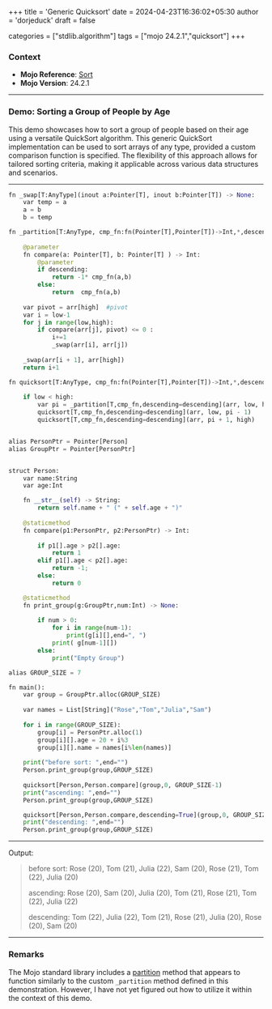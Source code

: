 +++
title = 'Generic Quicksort'
date = 2024-04-23T16:36:02+05:30
author = 'dorjeduck' 
draft = false

categories = ["stdlib.algorithm"]
tags = ["mojo 24.2.1","quicksort"]
+++

### Context

- **Mojo Reference**: [Sort](https://docs.modular.com/mojo/stdlib/algorithm/sort)
- **Mojo Version**: 24.2.1

---

### Demo: Sorting a Group of People by Age

This demo showcases how to sort a group of people based on their age using a versatile QuickSort algorithm. This generic QuickSort implementation can be used to sort arrays of any type, provided a custom comparison function is specified. The flexibility of this approach allows for tailored sorting criteria, making it applicable across various data structures and scenarios.

---

```python
fn _swap[T:AnyType](inout a:Pointer[T], inout b:Pointer[T]) -> None:
    var temp = a
    a = b
    b = temp

fn _partition[T:AnyType, cmp_fn:fn(Pointer[T],Pointer[T])->Int,*,descending:Bool=False](inout arr:Pointer[Pointer[T]],  low:Int,  high:Int) -> Int:
    
    @parameter
    fn compare(a: Pointer[T], b: Pointer[T] ) -> Int:
        @parameter
        if descending: 
            return -1* cmp_fn(a,b)
        else: 
            return  cmp_fn(a,b)
    
    var pivot = arr[high]  #pivot
    var i = low-1  
    for j in range(low,high):
        if compare(arr[j], pivot) <= 0 : 
            i+=1
            _swap(arr[i], arr[j])
                           
    _swap(arr[i + 1], arr[high])
    return i+1

fn quicksort[T:AnyType, cmp_fn:fn(Pointer[T],Pointer[T])->Int,*,descending:Bool=False](inout arr:Pointer[Pointer[T]], low:Int, high:Int):
    
    if low < high:
        var pi = _partition[T,cmp_fn,descending=descending](arr, low, high,)
        quicksort[T,cmp_fn,descending=descending](arr, low, pi - 1)
        quicksort[T,cmp_fn,descending=descending](arr, pi + 1, high)


alias PersonPtr = Pointer[Person]
alias GroupPtr = Pointer[PersonPtr]


struct Person:
    var name:String
    var age:Int

    fn __str__(self) -> String:
        return self.name + " (" + self.age + ")"
    
    @staticmethod
    fn compare(p1:PersonPtr, p2:PersonPtr) -> Int:
        
        if p1[].age > p2[].age:
            return 1
        elif p1[].age < p2[].age:
            return -1; 
        else:
            return 0

    @staticmethod
    fn print_group(g:GroupPtr,num:Int) -> None:
    
        if num > 0:
            for i in range(num-1):
                print(g[i][],end=", ")
            print( g[num-1][])
        else:
            print("Empty Group")

alias GROUP_SIZE = 7

fn main():
    var group = GroupPtr.alloc(GROUP_SIZE)
    
    var names = List[String]("Rose","Tom","Julia","Sam") 
    
    for i in range(GROUP_SIZE):
        group[i] = PersonPtr.alloc(1)
        group[i][].age = 20 + i%3
        group[i][].name = names[i%len(names)]
 
    print("before sort: ",end="")
    Person.print_group(group,GROUP_SIZE)
    
    quicksort[Person,Person.compare](group,0, GROUP_SIZE-1)
    print("ascending: ",end="")
    Person.print_group(group,GROUP_SIZE)

    quicksort[Person,Person.compare,descending=True](group,0, GROUP_SIZE-1)
    print("descending: ",end="")
    Person.print_group(group,GROUP_SIZE)
```

---

Output:

> before sort: Rose (20), Tom (21), Julia (22), Sam (20), Rose (21), Tom (22), Julia (20)
>
> ascending: Rose (20), Sam (20), Julia (20), Tom (21), Rose (21), Tom (22), Julia (22)
>
> descending: Tom (22), Julia (22), Tom (21), Rose (21), Julia (20), Rose (20), Sam (20)

---

### Remarks

The Mojo standard library includes a [partition](https://docs.modular.com/mojo/stdlib/algorithm/sort#partition) method that appears to function similarly to the custom `_partition` method defined in this demonstration. However, I have not yet figured out how to utilize it within the context of this demo.
